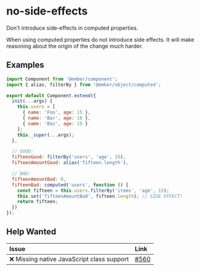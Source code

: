 # no-side-effects

Don't introduce side-effects in computed properties.

When using computed properties do not introduce side effects. It will make reasoning about the origin of the change much harder.

## Examples

```javascript
import Component from '@ember/component';
import { alias, filterBy } from '@ember/object/computed';

export default Component.extend({
  init(...args) {
    this.users = [
      { name: 'Foo', age: 15 },
      { name: 'Bar', age: 16 },
      { name: 'Baz', age: 15 }
    ];
    this._super(...args);
  },

  // GOOD:
  fifteenGood: filterBy('users', 'age', 15),
  fifteenAmountGood: alias('fifteen.length'),

  // BAD:
  fifteenAmountBad: 0,
  fifteenBad: computed('users', function () {
    const fifteen = this.users.filterBy('items', 'age', 15);
    this.set('fifteenAmountBad', fifteen.length); // SIDE EFFECT!
    return fifteen;
  })
});
```

## Help Wanted

| Issue | Link |
| :-- | :-- |
| :x: Missing native JavaScript class support | [#560](https://github.com/ember-cli/eslint-plugin-ember/issues/560) |
